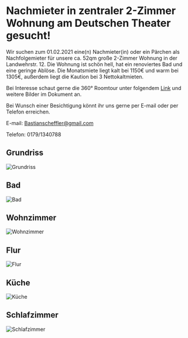 # Nachmieter in zentraler 2-Zimmer Wohnung am Deutschen Theater gesucht!

Wir suchen zum 01.02.2021 eine(n) Nachmieter(in) oder ein Pärchen als Nachfolgemieter für unsere ca. 52qm große 2-Zimmer Wohnung in der Landwehrstr. 12. Die Wohnung ist schön hell, hat ein renoviertes Bad und eine geringe Ablöse. Die Monatsmiete liegt kalt bei 1150€ und warm bei 1305€, außerdem liegt die Kaution bei 3 Nettokaltmieten.

Bei Interesse schaut gerne die 360° Roomtour unter folgendem [Link](https://players.cupix.com/p/cHVNTazR) und weitere Bilder im Dokument an. 

Bei Wunsch einer Besichtigung könnt ihr uns gerne per E-mail oder per Telefon erreichen.

E-mail: Bastianscheffler@gmail.com

Telefon: 0179/1340788
## Grundriss
![Grundriss](https://raw.githubusercontent.com/l0renor/expert-waffle/meister/PastedGraphic-1.png "Bad")
## Bad
![Bad](https://raw.githubusercontent.com/l0renor/expert-waffle/meister/Bad%20und%20WC.jpg "Bad")
## Wohnzimmer
![Wohnzimmer](https://raw.githubusercontent.com/l0renor/expert-waffle/meister/Wohnzimmer.jpg "Wohnzimmer")
## Flur
![Flur](https://raw.githubusercontent.com/l0renor/expert-waffle/meister/Flur.jpg)
## Küche
![Küche](https://raw.githubusercontent.com/l0renor/expert-waffle/meister/Ku%CC%88che.jpg "Küche")
## Schlafzimmer
![Schlafzimmer](https://raw.githubusercontent.com/l0renor/expert-waffle/meister/Schlafzimmer.jpg "Schlafzimmer")
